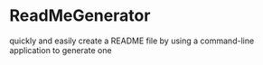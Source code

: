 # ReadMeGenerator
quickly and easily create a README file by using a command-line application to generate one
